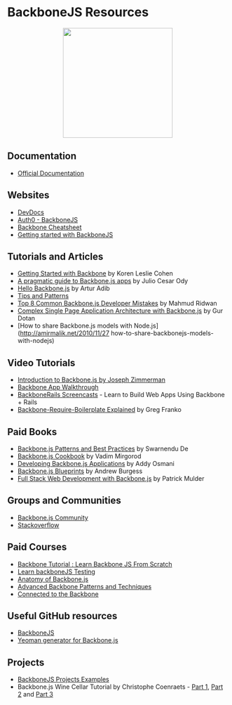 # BackboneJS Resources

<div align="center">
	<code><img height="250" src="https://backbonejs.org/docs/images/backbone.png"></code>
</div>

## Documentation

* [Official Documentation](https://backbonejs.org/#Getting-started)

## Websites

* [DevDocs](https://devdocs.io/backbone/)
* [Auth0 - BackboneJS](https://auth0.com/blog/backbonejs-getting-started/)
* [Backbone Cheatsheet](https://devhints.io/backbone)
* [Getting started with BackboneJS](https://dzone.com/articles/backbonejs-getting-started)


## Tutorials and Articles

- [Getting Started with Backbone](http://www.korenlc.com/backbone-js-tutorial-getting-started-with-backbone/) by Koren Leslie Cohen
- [A pragmatic guide to Backbone.js apps](http://pragmatic-backbone.com/) by Julio Cesar Ody
- [Hello Backbone.js](http://jasongiedymin.github.io/hello-backbonejs/) by Artur Adib
- [Tips and Patterns](https://www.smashingmagazine.com/2013/08/backbone-js-tips-patterns/)
- [Top 8 Common Backbone.js Developer Mistakes](http://www.toptal.com/backbone-js/top-8-common-backbone-js-developer-mistakes) by Mahmud Ridwan
- [Complex Single Page Application Architecture with Backbone.js](http://blog.soom.la/2013/10/complex-single-page-application.html) by Gur Dotan
- [How to share Backbone.js models with Node.js](http://amirmalik.net/2010/11/27
how-to-share-backbonejs-models-with-nodejs)

## Video Tutorials
* [Introduction to Backbone.js by Joseph Zimmerman](https://www.youtube.com/playlist?list=PLCE344BDBD8FAC282)
* [Backbone App Walkthrough](https://www.youtube.com/playlist?list=PL0C57F698BD4766B1) 
* [BackboneRails Screencasts](http://www.backbonerails.com/) - Learn to Build Web Apps Using Backbone + Rails
* [Backbone-Require-Boilerplate Explained](http://gregfranko.com/blog/backbone-require-boilerplate-explained/) by Greg Franko

## Paid Books
* [Backbone.js Patterns and Best Practices](http://www.amazon.com/dp/1783283572) by Swarnendu De
* [Backbone.js Cookbook](http://www.amazon.com/dp/1782162720/) by Vadim Mirgorod
* [Developing Backbone.js Applications](http://addyosmani.github.io/backbone-fundamentals/) by Addy Osmani
* [Backbone.js Blueprints](http://www.amazon.com/dp/1783286997/) by Andrew Burgess
* [Full Stack Web Development with Backbone.js](http://shop.oreilly.com/product/0636920030799.do) by Patrick Mulder

## Groups and Communities

* [Backbone.js Community](https://www.reddit.com/r/backbonejs/)
* [Stackoverflow](https://stackoverflow.com/questions/tagged/backbone.js)

## Paid Courses

* [Backbone Tutorial : Learn Backbone JS From Scratch](https://www.udemy.com/course/backbonejs-tutorial/)
* [Learn backboneJS Testing](https://www.udemy.com/course/learning-backbonejs-testing/)
* [Anatomy of Backbone.js](https://www.codeschool.com/courses/anatomy-of-backbone-js)
* [Advanced Backbone Patterns and Techniques](http://code.tutsplus.com/courses/advanced-backbone-patterns-and-techniques)
* [Connected to the Backbone](http://code.tutsplus.com/courses/connected-to-the-backbone)

## Useful GitHub resources

* [BackboneJS](https://github.com/jashkenas/backbone)
* [Yeoman generator for Backbone.js](https://github.com/yeoman/generator-backbone)

## Projects

* [BackboneJS Projects Examples](https://backbonejs.org/#examples)
* Backbone.js Wine Cellar Tutorial by Christophe Coenraets - [Part 1](http://coenraets.org/blog/2011/12/backbone-js-wine-cellar-tutorial-part-1-getting-started/), [Part 2](http://coenraets.org/blog/2011/12/backbone-js-wine-cellar-tutorial-part-2-crud/) and [Part 3](http://coenraets.org/blog/2011/12/backbone-js-wine-cellar-tutorial-part-3-deep-linking-and-application-states/)




